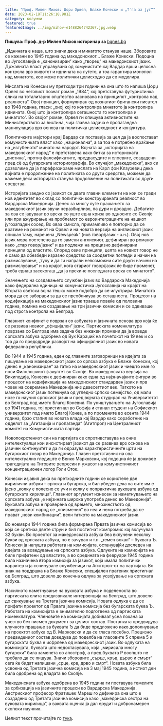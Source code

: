 ```yaml
---
title: "Проф. Милен Михов: Џорџ Орвел, Блаже Конески и „Т'га за југ“"
date: 2023-02-18T11:26:18.981Z
category: колумни
featured: true
featuredImage: ../img/mihov-e1488264742367.jpg.webp
---
```


**Пишува: Проф. д-р Милен Михов историчар за** [bgnes.bg](https://bgnes.bg/)

„Иднината е наша, што значи дека и минатото станува наше. Зборовите се кажани во 1945 година од македонскиот... Блаже Конески. Подоцна во Југославија е „канонизиран“ како „творец“ на македонскиот јазик. Државната власт управувана од комунистите кај Вардар врши целосна контрола врз животот и иднината на луѓето, а тоа гарантира монопол над минатото, кое може политички целисходно да се моделира.

Мислата на Конески му претходи три години на она што го напиша Џорџ Орвел во неговиот познат роман „1984“, кој претставува футуристичка слика на тоталитарно општество заснована на принципот „контрола над реалноста“. Овој принцип, формулиран од познатиот британски писател во 1948 година, гласи: „оној кој го контролира минатото ја контролира иднината. Оној што ја контролира сегашноста го контролира и минатото“. Во својот роман, Орвел ги опишува активностите на Министерството за вистина, чија главна задача е пропагандна манипулација врз основа на политичка целисходност и конјуктура.

Политичките мајстори крај Вардар си поставија за цел да ја воспостават комунистичката власт како „национална“, а за тоа е потребно враќање на „изгубеното“ минато на народот. Војната за „историјата на македонскиот народ“ е претставена како битка за историската „вистина“, против фалсификатите, предрасудите и слоевите, создадени пред сè од бугарската историографија. Во случајот „македонски“, ако си дозволиме да ја парафразираме мислата на Карл фон Клаузевиц дека војната е продолжение на политиката со други средства, можеме да кажеме дека историјата станува продолжение на политиката со други средства.

Историјата заедно со јазикот се двата главни елементи на кои се гради нов идентитет во склад со политички конструираната реалност во Вардарска Македонија. Денес за многу луѓе прашањето за македонскиот јазик звучи неразбирливо, па дури и досадно. Дебатите за ова се јавуваат во врска со уште една криза во односите со Скопје или при ажурирање на проблемот со евроинтеграциите на нашиот југозападен сосед. Во оваа смисла, примамливо е повторно да се вратиме на романот на Орвел и на новата верзија на англискиот јазик опишан таму, наречена „Newspeak“ (нов говор/јазик - з.н.). Овој нов јазик мора постепено да го замени англискиот, дефиниран во романот како „стар говор/јазик“ и да подлежи на прецизно дефинирани принципи од властите. Според овие принципи, целта на новиот говор не е само да обезбеди изразно средство за соодветни погледи и начин на размислување, „туку и да ги направи невозможни сите други начини на размислување“ и на крајот, кога стариот говор/јазик ќе биде променет, треба еднаш засекогаш „да ја прекине последната врска со минатото“.

Значењето на создавањето службен јазик во Вардарска Македонија како федерална единица на комунистичка Југославија на крајот на Втората светска војна тешко може подобро да се илустрира. Минатото мора да се заборави за да се преобликува во сегашноста. Процесот на кодификација на македонскиот јазик траеше повеќе од половина година, помина низ создавање на три јазични комисии и се одвиваше под строга контрола на Белград.

Главниот конфликт е поврзан со азбуката и јазичната основа врз која ќе се развива новиот „официјален“ јазик. Партиската номенклатура поврзана со Белград има задача без никакви промени да ја воведе српската азбука одобрена од Вук Караџиќ на почетокот на 19 век и со тоа да го предодреди развојот на официјалниот јазик во новата федерална република.

Во 1944 и 1945 година, еден од главните заговорници на идејата за пишување на македонскиот јазик со српска азбука е Блаже Конески, кој денес е „канонизиран“ за татко на македонскиот јазик и чиешто име го носи Филолошкиот факултет во Скопје. Во македонската верзија на Википедија, Конески е дефиниран како една од најзначајните фигури во процесот на кодификација на македонскиот стандарден јазик и прв човек на современа Македонија низ дваесеттиот век. Таткото на македонскиот јазик потекнува од угледно српско семејство, од мали нозе го научил српскиот јазик и пред војната студирал на Универзитетот во Белград под името Благој Коневиќ. По уништувањето на Југославија во 1941 година, тој пристигнал во Софија и станал студент на Софискиот универзитет под името Благој Конев, а по промените во есента 1944 година, брзо стапил во новата влада кај Вардар како соработник на одделот за „Агитација и пропаганда“ (Агитпроп) на Централниот комитет на Комунистичката партија.

Новопокрстениот син на партијата се спротивставува на оние интелектуалци кои инсистираат јазикот да се развива врз основа на јазичен континуитет и да ги одразува карактеристичните црти на бугарскиот говор во Македонија. Главен претставник на ова интелектуално гледиште е Венко Марковски, кој подоцна ќе ја доживее трагедијата на Титовите репресии и ужасот на комунистичкиот концентрационен логор Голи Оток.

Конески изјавил дека во претходните години се користеле две кирилични азбуки – српска и бугарска, и бил убеден дека на сите им е јасно „колку е полесно се учи и колку е попрактична вуковата азбука од бугарската кирилица“. Главниот аргумент изнесен за наметнувањето на српската азбука „е нејзината широка употреба денес во Македонија“. Вуковата азбука е проверена од времето, мнозинството од македонскиот народ се „описменил“ во неа и нема потреба да се прават „нови комбинации“, вели таткото на македонскиот јазик.

Во ноември 1944 година била формирана Првата јазична комисија во која се сретнаа двете струи и бил постигнат компромис кој вклучувал 32 букви. Во проектот за македонската азбука беа вклучени неколку букви од српската азбука, но е зачуван и т.н. „темен вокал“ – буквата Ъ. Конески ја напушта работата на комисијата, останувајќи доследен на идејата за воведување на српската азбука. Одлуките на комисијата не биле прифатени од властите, а во средината на февруари 1945 година била назначена втора комисија за јазикот, која имала политички карактер и ја сочинувале службеници на Агитпроп-от на партијата. Во знак на поддршка на Блаже Конески, специјален пратеник пристигнал од Белград, што довело до конечна одлука за усвојување на српската азбука.

Насилното наметнување на вуковата азбука и поделеноста во партиската елита предизвикале интервенција на Белград, што довело до свикување на Третата јазична комисија. Новата одлука е да се прифати проектот од Првата јазична комисија без бугарската буква Ъ. Работата на комисијата е внимателно подготвена од партиската номенклатура. Членовите на комисијата добиваат усна покана за учество без писмен документ за целиот состав. Постапката предвидува клучното прашање за буквата Ъ да биде предложено како дополнување на проектот азбука од В. Марковски и да се гласа посебно. Прецизно предвидениот состав доведува до поделба на гласовите 5 спрема 5 и бугарската буква е исфрлена од македонскиот јазик. Во одлуката на комисијата, буквата што недостасувала, која „мирисала многу бугарски“ била заменета со апостроф, а пред буквата Р воопшто не требало да се пишува. Значи зборовите „сърце, кръв, дърво и смърт“ сега ќе бидат напишани „срце, крв, дрво и смрт“. Новата азбука била усвоена од Третата јазична комисија на 3 мај 1945 година, а истиот ден била одобрена од владата во Скопје.

Македонската азбука одобрена во 1945 година ги поставува темелите за србизација на јазичните процеси во Вардарска Македонија. Австрискиот професор Фратишек Мареш го дефинира она што е создадено од Третата јазична комисија како „македонска сестра на вуковата кирилица“, а ваквата оценка ја дал ерудит и добронамерен скопски научник.

Целиот текст прочитајте го [тука](https://bgnes.bg/news/dotc-milen-mikhov-dzhordzh-oruel-blazhe-koneski-i-t-ga-za-iug/).
